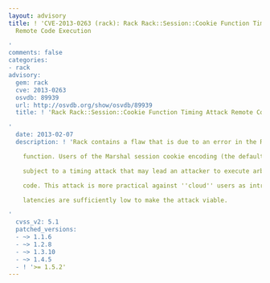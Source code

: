 ```yaml
---
layout: advisory
title: ! 'CVE-2013-0263 (rack): Rack Rack::Session::Cookie Function Timing Attack
  Remote Code Execution

'
comments: false
categories:
- rack
advisory:
  gem: rack
  cve: 2013-0263
  osvdb: 89939
  url: http://osvdb.org/show/osvdb/89939
  title: ! 'Rack Rack::Session::Cookie Function Timing Attack Remote Code Execution

'
  date: 2013-02-07
  description: ! 'Rack contains a flaw that is due to an error in the Rack::Session::Cookie

    function. Users of the Marshal session cookie encoding (the default), are

    subject to a timing attack that may lead an attacker to execute arbitrary

    code. This attack is more practical against ''cloud'' users as intra-cloud

    latencies are sufficiently low to make the attack viable.

'
  cvss_v2: 5.1
  patched_versions:
  - ~> 1.1.6
  - ~> 1.2.8
  - ~> 1.3.10
  - ~> 1.4.5
  - ! '>= 1.5.2'
---
```

